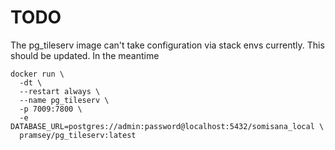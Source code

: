 # TODO
The pg_tileserv image can't take configuration via stack envs currently. This should be updated. In the meantime

```
docker run \
  -dt \
  --restart always \
  --name pg_tileserv \
  -p 7009:7800 \
  -e DATABASE_URL=postgres://admin:password@localhost:5432/somisana_local \
  pramsey/pg_tileserv:latest
```